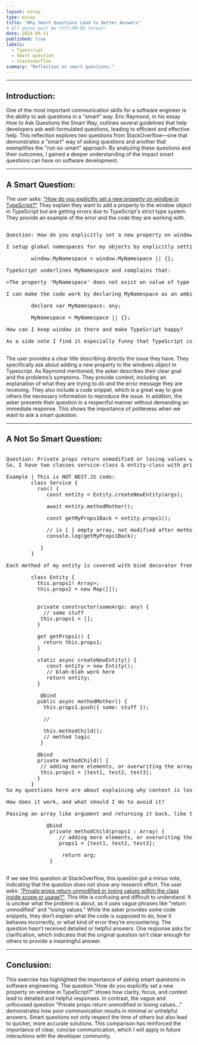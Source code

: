 ```yaml
---
layout: essay
type: essay
title: "Why Smart Questions Lead to Better Answers"
# All dates must be YYYY-MM-DD format!
date: 2024-09-11
published: true
labels:
  - Typescript
  - Smart question
  - stackoverflow
summary: "Reflection on smart questions."
---
```

<hr>

## Introduction: 

One of the most important communication skills for a software engineer is the ability to ask questions in a "smart" way. Eric Raymond, in his essay How to Ask Questions the Smart Way, outlines several guidelines that help developers ask well-formulated questions, leading to efficient and effective help. This reflection explores two questions from StackOverflow—one that demonstrates a "smart" way of asking questions and another that exemplifies the "not-so-smart" approach. By analyzing these questions and their outcomes, I gained a deeper understanding of the impact smart questions can have on software development.

<hr>

## A Smart Question:   

The user asks: ["How do you explicitly set a new property on window in TypeScript?"](https://stackoverflow.com/questions/12709074/how-do-you-explicitly-set-a-new-property-on-window-in-typescript) They explain they want to add a property to the window object in TypeScript but are getting errors due to TypeScript's strict type system. They provide an example of the error and the code they are working with.

<pre>
 
Question: How do you explicitly set a new property on window in TypeScript?
  
I setup global namespaces for my objects by explicitly setting a property on window.

        window.MyNamespace = window.MyNamespace || {};

TypeScript underlines MyNamespace and complains that:

>The property 'MyNamespace' does not exist on value of type 'window' any"

I can make the code work by declaring MyNamespace as an ambient variable and dropping the window explicitness but I don't want to do that.

        declare var MyNamespace: any;

        MyNamespace = MyNamespace || {};
  
How can I keep window in there and make TypeScript happy?

As a side note I find it especially funny that TypeScript complains since it tells me that window is of type any which by definitely can contain anything.
  
</pre>

The user provides a clear title describing directly the issue they have. They specifically ask about adding a new property to the windows object in Typescript. As Raymond mentioned, the asker describes their clear goal and the problems’s symptoms. They provide context, including an explanation of what they are trying to do and the error message they are receiving. They also include a code snippet, which is a great way to give others the necessary information to reproduce the issue. In addition, the asker presents their question in a respectful manner without demanding an immediate response. This shows the importance of politeness when we want to ask a smart question. 


<hr>

## A Not So Smart Question:

<pre>

Question: Private props return unmodified or losing values within the class inside scope or usage?
So, I have two classes service-class & entity-class with private constructor & static async method, for creating new instance of class. My service-class create & call new entity-class instance and modified it with its properties.

Example | This is NOT NEST.JS code:
        class Service {
          run() {
             const entity = Entity.createNewEntity(args);

             await entity.methodMother();

             const getMyProps1Back = entity.props1();

             // is [ ] empty array, not modified after methodChild
             console.log(getMyProps1Back);

           }
        }    

Each method of my entity is covered with bind decorator from npm: bind-decorator module

        class Entity {
          this.props1! Array<Record<Type>>;
          this.props2 = new Map([]);


          private constructor(someArgs: any) {
            // some stuff
           this.props1 = [];  
          }

          get getProps1() {
            return this.props1;
          }

          static async createNewEntity() {
             const entity = new Entity();
             // blah-blah work here
             return entity;
          }

           @bind
          public async methodMother() {
            this.props1.push({ some: stuff });

            // 

            this.methodChild();
            // method logic
           }

          @bind
          private methodChild() {
           // adding more elements, or overwriting the array
           this.props1 = [test1, test2, test3];
          }
        }
So my questions here are about explaining why context is lost during calling of methodChild within the methodMother and how is my getter return an unmodified array of props1?

How does it work, and what should I do to avoid it?

Passing an array like argument and returning it back, like this? Or something else, like makign them anonymous?
            
             @bind
              private methodChild(props1 : Array<OfProps1>) {
                 // adding more elements, or overwriting the array
                 props1 = [test1, test2, test3];

                  return arg;
              }      
             
</pre>

If we see this question at StackOverflow, this question got a minus vote, indicating that the question does not show any research effort. The user asks: ["Private props return unmodified or losing values within the class inside scope or usage?"](https://stackoverflow.com/questions/78959669/private-props-return-unmodified-or-losing-values-within-the-class-inside-scope-o). This title is confusing and difficult to understand. It is unclear what the problem is about, as it uses vague phrases like "return unmodified" and "losing values." While the asker provides some code snippets, they don’t explain what the code is supposed to do, how it behaves incorrectly, or what kind of error they’re encountering. The question hasn’t received detailed or helpful answers. One response asks for clarification, which indicates that the original question isn’t clear enough for others to provide a meaningful answer.


<hr>

## Conclusion:

This exercise has highlighted the importance of asking smart questions in software engineering. The question "How do you explicitly set a new property on window in TypeScript?" shows how clarity, focus, and context lead to detailed and helpful responses. In contrast, the vague and unfocused question "Private props return unmodified or losing values..." demonstrates how poor communication results in minimal or unhelpful answers. Smart questions not only respect the time of others but also lead to quicker, more accurate solutions. This comparison has reinforced the importance of clear, concise communication, which I will apply in future interactions with the developer community.

